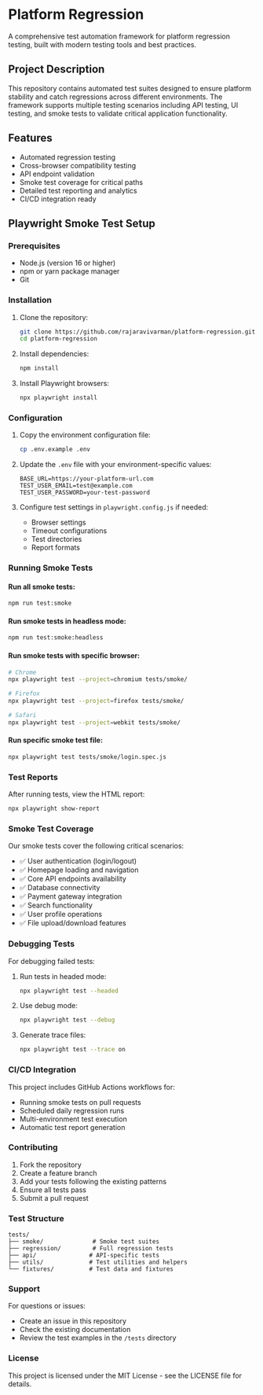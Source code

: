 # Platform Regression

A comprehensive test automation framework for platform regression testing, built with modern testing tools and best practices.

## Project Description

This repository contains automated test suites designed to ensure platform stability and catch regressions across different environments. The framework supports multiple testing scenarios including API testing, UI testing, and smoke tests to validate critical application functionality.

## Features

- Automated regression testing
- Cross-browser compatibility testing
- API endpoint validation
- Smoke test coverage for critical paths
- Detailed test reporting and analytics
- CI/CD integration ready

## Playwright Smoke Test Setup

### Prerequisites

- Node.js (version 16 or higher)
- npm or yarn package manager
- Git

### Installation

1. Clone the repository:
   ```bash
   git clone https://github.com/rajaravivarman/platform-regression.git
   cd platform-regression
   ```

2. Install dependencies:
   ```bash
   npm install
   ```

3. Install Playwright browsers:
   ```bash
   npx playwright install
   ```

### Configuration

1. Copy the environment configuration file:
   ```bash
   cp .env.example .env
   ```

2. Update the `.env` file with your environment-specific values:
   ```
   BASE_URL=https://your-platform-url.com
   TEST_USER_EMAIL=test@example.com
   TEST_USER_PASSWORD=your-test-password
   ```

3. Configure test settings in `playwright.config.js` if needed:
   - Browser settings
   - Timeout configurations
   - Test directories
   - Report formats

### Running Smoke Tests

#### Run all smoke tests:
```bash
npm run test:smoke
```

#### Run smoke tests in headless mode:
```bash
npm run test:smoke:headless
```

#### Run smoke tests with specific browser:
```bash
# Chrome
npx playwright test --project=chromium tests/smoke/

# Firefox
npx playwright test --project=firefox tests/smoke/

# Safari
npx playwright test --project=webkit tests/smoke/
```

#### Run specific smoke test file:
```bash
npx playwright test tests/smoke/login.spec.js
```

### Test Reports

After running tests, view the HTML report:
```bash
npx playwright show-report
```

### Smoke Test Coverage

Our smoke tests cover the following critical scenarios:

- ✅ User authentication (login/logout)
- ✅ Homepage loading and navigation
- ✅ Core API endpoints availability
- ✅ Database connectivity
- ✅ Payment gateway integration
- ✅ Search functionality
- ✅ User profile operations
- ✅ File upload/download features

### Debugging Tests

For debugging failed tests:

1. Run tests in headed mode:
   ```bash
   npx playwright test --headed
   ```

2. Use debug mode:
   ```bash
   npx playwright test --debug
   ```

3. Generate trace files:
   ```bash
   npx playwright test --trace on
   ```

### CI/CD Integration

This project includes GitHub Actions workflows for:

- Running smoke tests on pull requests
- Scheduled daily regression runs
- Multi-environment test execution
- Automatic test report generation

### Contributing

1. Fork the repository
2. Create a feature branch
3. Add your tests following the existing patterns
4. Ensure all tests pass
5. Submit a pull request

### Test Structure

```
tests/
├── smoke/              # Smoke test suites
├── regression/         # Full regression tests
├── api/               # API-specific tests
├── utils/             # Test utilities and helpers
└── fixtures/          # Test data and fixtures
```

### Support

For questions or issues:
- Create an issue in this repository
- Check the existing documentation
- Review the test examples in the `/tests` directory

### License

This project is licensed under the MIT License - see the LICENSE file for details.
